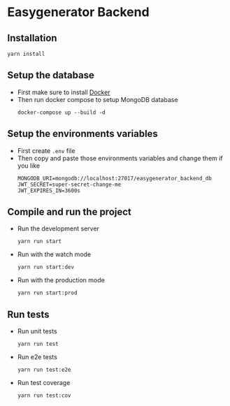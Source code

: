 # Easygenerator Backend

## Installation 
```shell
yarn install
```

## Setup the database
- First make sure to install [Docker](https://docs.docker.com/install/)
- Then run docker compose to setup MongoDB database
    ```shell
    docker-compose up --build -d
    ```

## Setup the environments variables
- First create `.env` file
- Then copy and paste those environments variables and change them if you like
    ```dotenv
    MONGODB_URI=mongodb://localhost:27017/easygenerator_backend_db
    JWT_SECRET=super-secret-change-me
    JWT_EXPIRES_IN=3600s
    ```

## Compile and run the project
- Run the development server
    ```shell
    yarn run start
    ```
- Run with the watch mode
    ```shell
    yarn run start:dev
    ```
- Run with the production mode
    ```shell
    yarn run start:prod
    ```

## Run tests
- Run unit tests
    ```shell
    yarn run test
    ```
- Run e2e tests
    ```shell
    yarn run test:e2e
    ```
- Run test coverage
    ```shell
    yarn run test:cov
    ```
